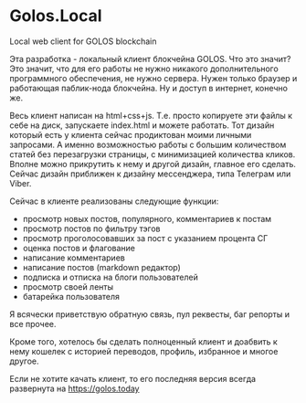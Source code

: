 # Golos.Local
Local web client for GOLOS blockchain

Эта разработка - локальный клиент блокчейна GOLOS. Что это значит? Это значит, что для его работы не нужно никакого дополнительного программного обеспечения, не нужно сервера. Нужен только браузер и работающая паблик-нода блокчейна. Ну и доступ в интернет, конечно же. 

Весь клиент написан на html+css+js. Т.е. просто копируете эти файлы к себе на диск, запускаете index.html и можете работать. Тот дизайн который есть у клиента сейчас продиктован моими личными запросами. А именно возможностью работы с большим количеством статей без перезагрузки страницы, с минимизацией количества кликов. Вполне можно прикрутить к нему и другой дизайн, главное его сделать. Сейчас дизайн приближен к дизайну мессенджера, типа Телеграм или Viber.

Сейчас в клиенте реализованы следующие функции:
* просмотр новых постов, популярного, комментариев к постам
* просмотр постов по фильтру тэгов
* просмотр проголосовавших за пост с указанием процента СГ
* оценка постов и флагование
* написание комментариев
* написание постов (markdown редактор)
* подписка и отписка на блоги пользователей
* просмотр своей ленты
* батарейка пользователя

Я всячески приветствую обратную связь, пул реквесты, баг репорты и все прочее. 

Кроме того, хотелось бы сделать полноценный клиент и доабвить к нему кошелек с историей переводов, профиль, избранное и многое другое. 

Если не хотите качать клиент, то его последняя версия всегда развернута на https://golos.today
